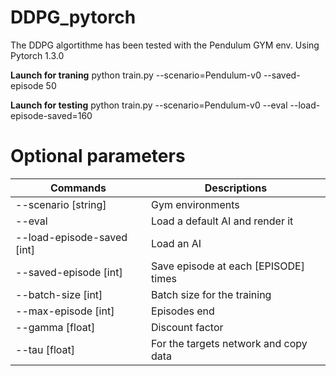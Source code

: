 # DDPG_pytorch

The DDPG algortithme has been tested with the Pendulum GYM env.
Using Pytorch 1.3.0

**Launch for traning**
python train.py --scenario=Pendulum-v0 --saved-episode 50

**Launch for testing**
python train.py --scenario=Pendulum-v0 --eval --load-episode-saved=160

# Optional parameters

| Commands  | Descriptions |
| ------------- | ------------- |
| --scenario [string] | Gym environments  |
| --eval  | Load a default AI and render it  |
| --load-episode-saved [int] | Load an AI  |
| --saved-episode [int] | Save episode at each [EPISODE] times  |
| --batch-size [int] | Batch size for the training  |
| --max-episode [int] | Episodes end  |
| --gamma [float] | Discount factor  |
| --tau [float] | For the targets network and copy data  |
